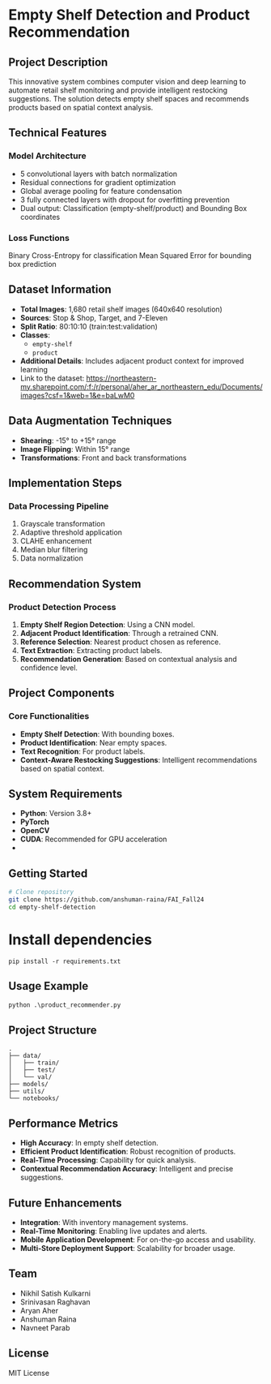 # Empty Shelf Detection and Product Recommendation

## Project Description
This innovative system combines computer vision and deep learning to automate retail shelf monitoring and provide intelligent restocking suggestions. The solution detects empty shelf spaces and recommends products based on spatial context analysis.

## Technical Features

### Model Architecture
- 5 convolutional layers with batch normalization
- Residual connections for gradient optimization
- Global average pooling for feature condensation
- 3 fully connected layers with dropout for overfitting prevention
- Dual output: Classification (empty-shelf/product) and Bounding Box coordinates

### Loss Functions
Binary Cross-Entropy for classification
Mean Squared Error for bounding box prediction


## Dataset Information

- **Total Images**: 1,680 retail shelf images (640x640 resolution)
- **Sources**: Stop & Shop, Target, and 7-Eleven
- **Split Ratio**: 80:10:10 (train:test:validation)
- **Classes**: 
  - `empty-shelf`
  - `product`
- **Additional Details**: Includes adjacent product context for improved learning
-  Link to the dataset: https://northeastern-my.sharepoint.com/:f:/r/personal/aher_ar_northeastern_edu/Documents/images?csf=1&web=1&e=baLwM0

## Data Augmentation Techniques

- **Shearing**: -15° to +15° range
- **Image Flipping**: Within 15° range
- **Transformations**: Front and back transformations
  
## Implementation Steps

### Data Processing Pipeline
1. Grayscale transformation
2. Adaptive threshold application
3. CLAHE enhancement
4. Median blur filtering
5. Data normalization


## Recommendation System

### Product Detection Process
1. **Empty Shelf Region Detection**: Using a CNN model.
2. **Adjacent Product Identification**: Through a retrained CNN.
3. **Reference Selection**: Nearest product chosen as reference.
4. **Text Extraction**: Extracting product labels.
5. **Recommendation Generation**: Based on contextual analysis and confidence level.

## Project Components

### Core Functionalities
- **Empty Shelf Detection**: With bounding boxes.
- **Product Identification**: Near empty spaces.
- **Text Recognition**: For product labels.
- **Context-Aware Restocking Suggestions**: Intelligent recommendations based on spatial context.

## System Requirements

- **Python**: Version 3.8+
- **PyTorch**
- **OpenCV**
- **CUDA**: Recommended for GPU acceleration
- 
## Getting Started

```bash
# Clone repository
git clone https://github.com/anshuman-raina/FAI_Fall24
cd empty-shelf-detection
```

# Install dependencies
```
pip install -r requirements.txt
```

## Usage Example

```python
python .\product_recommender.py
```

## Project Structure

```text
.
├── data/
│   ├── train/
│   ├── test/
│   └── val/
├── models/
├── utils/
└── notebooks/
```

## Performance Metrics

- **High Accuracy**: In empty shelf detection.
- **Efficient Product Identification**: Robust recognition of products.
- **Real-Time Processing**: Capability for quick analysis.
- **Contextual Recommendation Accuracy**: Intelligent and precise suggestions.

## Future Enhancements

- **Integration**: With inventory management systems.
- **Real-Time Monitoring**: Enabling live updates and alerts.
- **Mobile Application Development**: For on-the-go access and usability.
- **Multi-Store Deployment Support**: Scalability for broader usage.


## Team
- Nikhil Satish Kulkarni
- Srinivasan Raghavan
- Aryan Aher
- Anshuman Raina
- Navneet Parab

## License
MIT License
